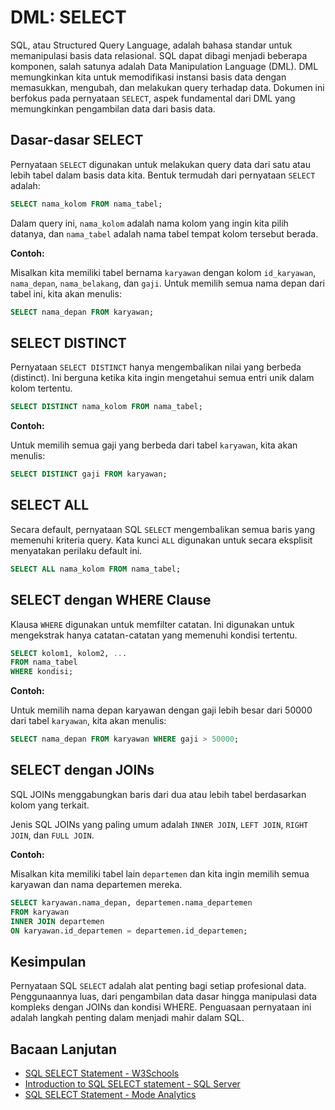 # DML: SELECT

SQL, atau Structured Query Language, adalah bahasa standar untuk memanipulasi basis data relasional. SQL dapat dibagi menjadi beberapa komponen, salah satunya adalah Data Manipulation Language (DML). DML memungkinkan kita untuk memodifikasi instansi basis data dengan memasukkan, mengubah, dan melakukan query terhadap data. Dokumen ini berfokus pada pernyataan `SELECT`, aspek fundamental dari DML yang memungkinkan pengambilan data dari basis data.

## Dasar-dasar SELECT

Pernyataan `SELECT` digunakan untuk melakukan query data dari satu atau lebih tabel dalam basis data kita. Bentuk termudah dari pernyataan `SELECT` adalah:

```sql
SELECT nama_kolom FROM nama_tabel;
```

Dalam query ini, `nama_kolom` adalah nama kolom yang ingin kita pilih datanya, dan `nama_tabel` adalah nama tabel tempat kolom tersebut berada.

**Contoh:**

Misalkan kita memiliki tabel bernama `karyawan` dengan kolom `id_karyawan`, `nama_depan`, `nama_belakang`, dan `gaji`. Untuk memilih semua nama depan dari tabel ini, kita akan menulis:

```sql
SELECT nama_depan FROM karyawan;
```

## SELECT DISTINCT

Pernyataan `SELECT DISTINCT` hanya mengembalikan nilai yang berbeda (distinct). Ini berguna ketika kita ingin mengetahui semua entri unik dalam kolom tertentu.

```sql
SELECT DISTINCT nama_kolom FROM nama_tabel;
```

**Contoh:**

Untuk memilih semua gaji yang berbeda dari tabel `karyawan`, kita akan menulis:

```sql
SELECT DISTINCT gaji FROM karyawan;
```

## SELECT ALL

Secara default, pernyataan SQL `SELECT` mengembalikan semua baris yang memenuhi kriteria query. Kata kunci `ALL` digunakan untuk secara eksplisit menyatakan perilaku default ini.

```sql
SELECT ALL nama_kolom FROM nama_tabel;
```

## SELECT dengan WHERE Clause

Klausa `WHERE` digunakan untuk memfilter catatan. Ini digunakan untuk mengekstrak hanya catatan-catatan yang memenuhi kondisi tertentu.

```sql
SELECT kolom1, kolom2, ...
FROM nama_tabel
WHERE kondisi;
```

**Contoh:**

Untuk memilih nama depan karyawan dengan gaji lebih besar dari 50000 dari tabel `karyawan`, kita akan menulis:

```sql
SELECT nama_depan FROM karyawan WHERE gaji > 50000;
```

## SELECT dengan JOINs

SQL JOINs menggabungkan baris dari dua atau lebih tabel berdasarkan kolom yang terkait.

Jenis SQL JOINs yang paling umum adalah `INNER JOIN`, `LEFT JOIN`, `RIGHT JOIN`, dan `FULL JOIN`.

**Contoh:**

Misalkan kita memiliki tabel lain `departemen` dan kita ingin memilih semua karyawan dan nama departemen mereka.

```sql
SELECT karyawan.nama_depan, departemen.nama_departemen
FROM karyawan
INNER JOIN departemen
ON karyawan.id_departemen = departemen.id_departemen;
```

## Kesimpulan

Pernyataan SQL `SELECT` adalah alat penting bagi setiap profesional data. Penggunaannya luas, dari pengambilan data dasar hingga manipulasi data kompleks dengan JOINs dan kondisi WHERE. Penguasaan pernyataan ini adalah langkah penting dalam menjadi mahir dalam SQL.

## Bacaan Lanjutan

- [SQL SELECT Statement - W3Schools](https://www.w3schools.com/sql/sql_select.asp)
- [Introduction to SQL SELECT statement - SQL Server](https://docs.microsoft.com/en-us/sql/t-sql/queries/select-transact-sql)
- [SQL SELECT Statement - Mode Analytics](https://mode.com/sql-tutorial/sql-select-statement/)
